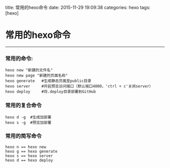 title: 常用的hexo命令
date: 2015-11-29 19:09:38
categories: hexo
tags: [hexo]
# 常用的hexo命令
---

### 常用的命令:

    hexo new "新建的文件名"
    hexo new page "新建的页面名称"
    hexo generate   #生成静态页面至public目录
    hexo server     #开启预览访问端口（默认端口4000，'ctrl + c'关闭server）
    hexo deploy     #将.deploy目录部署到GitHub
    
### 常用的复合命令

    hexo d -g  #生成加部署
    hexo s -g  #预览加部署
    
### 常用的简写命令

    hexo n == hexo new
    hexo g == hexo generate
    hexo s == hexo server
    hexo d == hexo deploy
